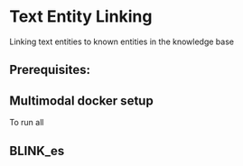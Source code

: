 # Text Entity Linking

Linking text entities to known entities in the knowledge base

## Prerequisites:


## Multimodal docker setup

To run all 

## BLINK_es


